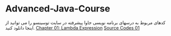 # Advanced-Java-Course
کدهای مربوط به درسهای برنامه نویسی جاوا پیشرفته در سایت توسینسو را می توانید از اینجا دانلود کنید.
[Chapter 01: Lambda Expression](https://programming.tosinso.com/fa/videos/7847) 
[Source Codes 01](https://github.com/MehdiAdeliFar/Advanced-Java-Course/tree/master/01%20Lambda%20Expressions)
